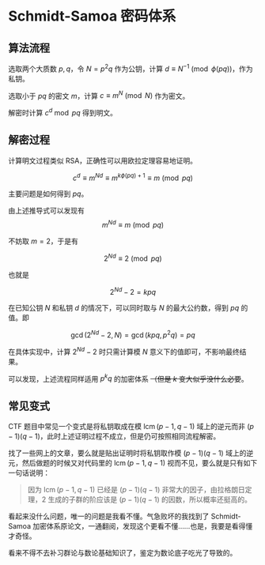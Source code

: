 # Schmidt-Samoa 密码体系

## 算法流程

选取两个大质数 $p, q$，令 $N = p^2q$ 作为公钥，计算 $d \equiv N^{-1}\pmod{\phi(pq)}$，作为私钥。

选取小于 $pq$ 的密文 $m$，计算 $c \equiv m^N \pmod{N}$ 作为密文。

解密时计算 $c^d \bmod pq$ 得到明文。

## 解密过程

计算明文过程类似 RSA，正确性可以用欧拉定理容易地证明。

$$
c^d \equiv m^{Nd} \equiv m^{k\phi(pq)+1} \equiv m \pmod{pq}
$$

主要问题是如何得到 $pq$。

由上述推导式可以发现有
$$
m^{Nd} \equiv m \pmod{pq}
$$

不妨取 $m=2$，于是有 

$$
2^{Nd} \equiv 2 \pmod{pq}
$$

也就是 

$$
2^{Nd} - 2 = kpq
$$

在已知公钥 $N$ 和私钥 $d$ 的情况下，可以同时取与 $N$ 的最大公约数，得到 $pq$ 的值。即 

$$
\gcd(2^{Nd} - 2, N) = \gcd(kpq, p^2q) = pq
$$

在具体实现中，计算 $2^{Nd} - 2$ 时只需计算模 $N$ 意义下的值即可，不影响最终结果。

可以发现，上述流程同样适用 $p^kq$ 的加密体系 ~~（但是 $k$ 变大似乎没什么必要~~。

## 常见变式

CTF 题目中常见一个变式是将私钥取成在模 $\operatorname{lcm}(p - 1, q - 1)$ 域上的逆元而非 $(p - 1)(q - 1)$，此时上述证明过程不成立，但是仍可按照相同流程解密。

找了一些网上的文章，要么就是贴出证明时将私钥取作模 $(p - 1)(q - 1)$ 域上的逆元，然后做题的时候又对代码里的 $\operatorname{lcm}(p - 1, q - 1)$ 视而不见，要么就是只有如下一句话说明：

> 因为 $\operatorname{lcm}(p−1,q−1)$ 已经是 $(p−1)(q−1)$ 非常大的因子，由拉格朗日定理，$2$ 生成的子群的阶应该是 $(p−1)(q−1)$ 的因数，所以概率还挺高的。

看起来没什么问题，唯一的问题是我看不懂。气急败坏的我找到了 Schmidt-Samoa 加密体系原论文，一通翻阅，发现这个更看不懂……也是，我要是看得懂才奇怪。

看来不得不去补习群论与数论基础知识了，鉴定为数论底子吃光了导致的。